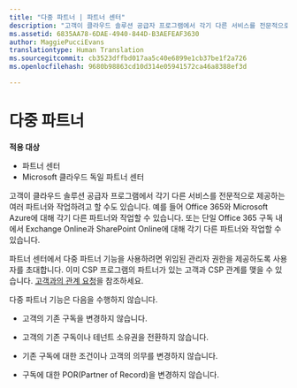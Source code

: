 ```yaml
---
title: "다중 파트너 | 파트너 센터"
description: "고객이 클라우드 솔루션 공급자 프로그램에서 각기 다른 서비스를 전문적으로 제공하는 여러 파트너와 작업하려고 할 수도 있습니다."
ms.assetid: 6835AA78-6DAE-4940-844D-B3AEFEAF3630
author: MaggiePucciEvans
translationtype: Human Translation
ms.sourcegitcommit: cb3523dffbd017aa5c40e6899e1cb37be1f2a726
ms.openlocfilehash: 9680b98863cd10d314e05941572ca46a8388ef3d

---
```


# 다중 파트너

**적용 대상**

-  파트너 센터
-  Microsoft 클라우드 독일 파트너 센터

고객이 클라우드 솔루션 공급자 프로그램에서 각기 다른 서비스를 전문적으로 제공하는 여러 파트너와 작업하려고 할 수도 있습니다. 예를 들어 Office 365와 Microsoft Azure에 대해 각기 다른 파트너와 작업할 수 있습니다. 또는 단일 Office 365 구독 내에서 Exchange Online과 SharePoint Online에 대해 각기 다른 파트너와 작업할 수 있습니다.

파트너 센터에서 다중 파트너 기능을 사용하려면 위임된 관리자 권한을 제공하도록 사용자를 초대합니다. 이미 CSP 프로그램의 파트너가 있는 고객과 CSP 관계를 맺을 수 있습니다. [고객과의 관계 요청](request-a-relationship-with-a-customer.md)을 참조하세요.

다중 파트너 기능은 다음을 수행하지 않습니다.

-   고객의 기존 구독을 변경하지 않습니다.

-   고객의 기존 구독이나 테넌트 소유권을 전환하지 않습니다.

-   기존 구독에 대한 조건이나 고객의 의무를 변경하지 않습니다.

-   구독에 대한 POR(Partner of Record)을 변경하지 않습니다.

 

 






<!--HONumber=Jan17_HO2-->


